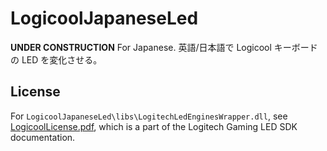 # LogicoolJapaneseLed

**UNDER CONSTRUCTION** For Japanese. 英語/日本語で Logicool キーボードの LED を変化させる。

## License

For `LogicoolJapaneseLed\libs\LogitechLedEnginesWrapper.dll`, see [LogicoolLicense.pdf](LogicoolLicense.pdf), which is a part of the Logitech Gaming LED SDK documentation.
